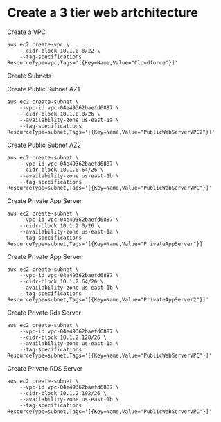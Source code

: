 # Create a 3 tier web artchitecture

Create a VPC

```
aws ec2 create-vpc \
    --cidr-block 10.1.0.0/22 \
    --tag-specifications ResourceType=vpc,Tags='[{Key=Name,Value="Cloudforce"}]'
```

Create Subnets

Create Public Subnet AZ1
```
aws ec2 create-subnet \
    --vpc-id vpc-04e49362baefd6887 \
    --cidr-block 10.1.0.0/26 \
    --availability-zone us-east-1a \
    --tag-specifications ResourceType=subnet,Tags='[{Key=Name,Value="PublicWebServerVPC2"}]'
```

Create Public Subnet AZ2
```
aws ec2 create-subnet \
    --vpc-id vpc-04e49362baefd6887 \
    --cidr-block 10.1.0.64/26 \
    --availability-zone us-east-1b \
    --tag-specifications ResourceType=subnet,Tags='[{Key=Name,Value="PublicWebServerVPC"}]'
```

Create Private App Server
```
aws ec2 create-subnet \
    --vpc-id vpc-04e49362baefd6887 \
    --cidr-block 10.1.2.0/26 \
    --availability-zone us-east-1a \
    --tag-specifications ResourceType=subnet,Tags='[{Key=Name,Value="PrivateAppServer"}]'
```

Create Private App Server
```
aws ec2 create-subnet \
    --vpc-id vpc-04e49362baefd6887 \
    --cidr-block 10.1.2.64/26 \
    --availability-zone us-east-1b \
    --tag-specifications ResourceType=subnet,Tags='[{Key=Name,Value="PrivateAppServer2"}]'
```

Create Private Rds Server
```
aws ec2 create-subnet \
    --vpc-id vpc-04e49362baefd6887 \
    --cidr-block 10.1.2.128/26 \
    --availability-zone us-east-1a \
    --tag-specifications ResourceType=subnet,Tags='[{Key=Name,Value="PublicWebServerVPC"}]'
```

Create Private RDS Server
```
aws ec2 create-subnet \
    --vpc-id vpc-04e49362baefd6887 \
    --cidr-block 10.1.2.192/26 \
    --availability-zone us-east-1b \
    --tag-specifications ResourceType=subnet,Tags='[{Key=Name,Value="PublicWebServerVPC"}]'
```

